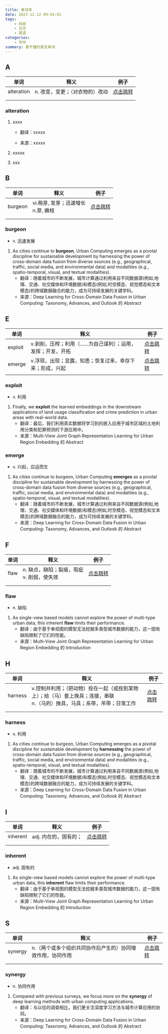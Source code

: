 ```yaml
---
title: 单词本
date: 2023-12-12 09:54:01
tags: 
    - 科研
    - 论文
    - 英语
categories: 
    - 写作
summary: 看不懂的英文单词
---
```


## A

| 单词       | 释义                            | 例子                    |
| ---------- | ------------------------------- | ----------------------- |
| alteration | n. 改变，变更；（对衣物的）改动 | [点击跳转](#alteration) |
|            |                                 |                         |
|            |                                 |                         |

### alteration

1. xxxx

    - 翻译：xxxxx

    - 来源：xxxxx

2. xxxxx
3. xxx



## B

| 单词    | 释义                                    | 例子                 |
| ------- | --------------------------------------- | -------------------- |
| burgeon | vi.萌芽, 发芽；迅速增长<br />n.芽, 嫩枝 | [点击跳转](#burgeon) |
|         |                                         |                      |
|         |                                         |                      |

### burgeon

- v. 迅速发展

1. As cities continue to **burgeon**, Urban Computing emerges as a pivotal discipline for sustainable development by harnessing the power of cross-domain data fusion from diverse sources (e.g., geographical, traffic, social media, and environmental data) and modalities (e.g., spatio-temporal, visual, and textual modalities).
    - 翻译：随着城市的不断发展，城市计算通过利用来自不同数据源(例如,地理、交通、社交媒体和环境数据)和模态(例如,时空模态、视觉模态和文本模态)的跨域数据融合的能力，成为可持续发展的关键学科。
    - 来源：Deep Learning for Cross-Domain Data Fusion in Urban Computing: Taxonomy, Advances, and Outlook 的 Abstract



## E

| 单词    | 释义                                                       | 例子                 |
| ------- | ---------------------------------------------------------- | -------------------- |
| exploit | v.剥削，压榨；利用（……为自己谋利）；运用，发挥；开发，开拓 | [点击跳转](#exploit) |
| emerge  | v.浮现，出现；显露，知悉；恢复过来，幸存下来；形成，兴起   | [点击跳转](#emerge)  |
|         |                                                            |                      |

### exploit

- v. 利用

1. Finally, we **exploit** the learned embeddings in the downstream applications of land usage classification and crime prediction in urban areas with real-world data.
    - 翻译：最后，我们利用真实数据将学习到的嵌入应用于城市区域的土地利用分类和犯罪预测的下游应用中。
    - 来源：Multi-View Joint Graph Representation Learning for Urban Region Embedding 的 Abstract



### emerge

- v. 兴起，应运而生

1. As cities continue to burgeon, Urban Computing **emerges** as a pivotal discipline for sustainable development by harnessing the power of cross-domain data fusion from diverse sources (e.g., geographical, traffic, social media, and environmental data) and modalities (e.g., spatio-temporal, visual, and textual modalities).
    - 翻译：随着城市的不断发展，城市计算通过利用来自不同数据源(例如,地理、交通、社交媒体和环境数据)和模态(例如,时空模态、视觉模态和文本模态)的跨域数据融合的能力，成为可持续发展的关键学科。
    - 来源：Deep Learning for Cross-Domain Data Fusion in Urban Computing: Taxonomy, Advances, and Outlook 的 Abstract





## F

| 单词 | 释义                                           | 例子              |
| ---- | ---------------------------------------------- | ----------------- |
| flaw | n. 缺点，缺陷；裂痕，瑕疵<br />v. 削弱，使失效 | [点击跳转](#flaw) |
|      |                                                |                   |
|      |                                                |                   |

### flaw

- n. 缺陷

1. As single-view based models cannot explore the power of multi-type urban data, this inherent **flaw** limits their performance.
    - 翻译：由于基于单视图的模型无法挖掘多类型城市数据的能力，这一固有缺陷限制了它们的性能。
    - 来源：Multi-View Joint Graph Representation Learning for Urban Region Embedding 的 Introduction

## H

| 单词    | 释义                                                         | 例子                 |
| ------- | ------------------------------------------------------------ | -------------------- |
| harness | v.控制并利用；（把动物）拴在一起（或拴到某物上）；给（马）套上挽具；连接，串联<br/>n.（马的）挽具，马具；系带，吊带；日常工作 | [点击跳转](#harness) |
|         |                                                              |                      |
|         |                                                              |                      |

### harness

- v. 利用

1. As cities continue to burgeon, Urban Computing emerges as a pivotal discipline for sustainable development by **harnessing** the power of cross-domain data fusion from diverse sources (e.g., geographical, traffic, social media, and environmental data) and modalities (e.g., spatio-temporal, visual, and textual modalities).
    - 翻译：随着城市的不断发展，城市计算通过利用来自不同数据源(例如,地理、交通、社交媒体和环境数据)和模态(例如,时空模态、视觉模态和文本模态)的跨域数据融合的能力，成为可持续发展的关键学科。
    - 来源：Deep Learning for Cross-Domain Data Fusion in Urban Computing: Taxonomy, Advances, and Outlook 的 Abstract



## I

| 单词     | 释义                  | 例子                  |
| -------- | --------------------- | --------------------- |
| inherent | adj. 内在的，固有的； | [点击跳转](#inherent) |
|          |                       |                       |
|          |                       |                       |

### inherent

- adj. 固有的

1. As single-view based models cannot explore the power of multi-type urban data, this **inherent** flaw limits their performance.
    - 翻译：由于基于单视图的模型无法挖掘多类型城市数据的能力，这一固有缺陷限制了它们的性能。
    - 来源：Multi-View Joint Graph Representation Learning for Urban Region Embedding 的 Introduction



## S

| 单词    | 释义                                                       | 例子                 |
| ------- | ---------------------------------------------------------- | -------------------- |
| synergy | n.（两个或多个组织共同协作后产生的）协同增效作用，协同作用 | [点击跳转](#synergy) |
|         |                                                            |                      |
|         |                                                            |                      |

### synergy

- n. 协同作用

1. Compared with previous surveys, we focus more on the **synergy** of deep learning methods with urban computing applications.
    - 翻译：与以往的调查相比，我们更关注深度学习方法与城市计算应用的协同。
    - 来源：Deep Learning for Cross-Domain Data Fusion in Urban Computing: Taxonomy, Advances, and Outlook 的 Abstract
